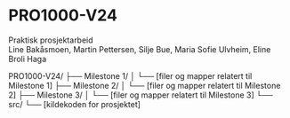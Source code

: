 # PRO1000-V24
Praktisk prosjektarbeid
<br>Line Bakåsmoen, Martin Pettersen, Silje Bue, Maria Sofie Ulvheim, Eline Broli Haga

PRO1000-V24/
├── Milestone 1/
│   └── [filer og mapper relatert til Milestone 1]
├── Milestone 2/
│   └── [filer og mapper relatert til Milestone 2]
├── Milestone 3/
│   └── [filer og mapper relatert til Milestone 3]
└── src/
    └── [kildekoden for prosjektet]
